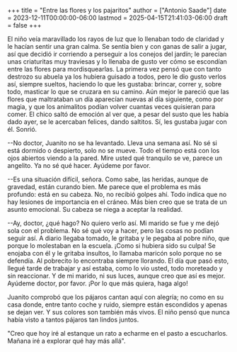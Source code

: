 +++
title = "Entre las flores y los pajaritos"
author = ["Antonio Saade"]
date = 2023-12-11T00:00:00-06:00
lastmod = 2025-04-15T21:41:03-06:00
draft = false
+++

El niño veía maravillado los rayos de luz que lo llenaban todo de claridad y le hacían sentir una gran calma. Se sentía bien y con ganas de salir a jugar, así que decidió ir corriendo a perseguir a los conejos del jardín; le parecían unas criaturitas muy traviesas y lo llenaba de gusto ver cómo se escondían entre las flores para mordisquearlas. La primera vez pensó que con tanto destrozo su abuela ya los hubiera guisado a todos, pero le dio gusto verlos así, siempre sueltos, haciendo lo que les gustaba: brincar, correr y, sobre todo, masticar lo que se cruzara en su camino. Aún mejor le pareció que las flores que maltrataban un día aparecían nuevas al día siguiente, como por magia, y que los animalitos podían volver cuantas veces quisieran para comer. El chico saltó de emoción al ver que, a pesar del susto que les había dado ayer, se le acercaban felices, dando saltitos. Sí,  les gustaba jugar con él. Sonrió.

--No doctor, Juanito no se ha levantado. Lleva una semana así. No sé si está dormido o despierto, solo no se mueve. Todo el tiempo está con los ojos abiertos viendo a la pared. Mire usted qué tranquilo se ve, parece un angelito. Ya no sé qué hacer. Ayúdeme por favor.

--Es una situación difícil, señora. Como sabe, las heridas, aunque de gravedad, están curando bien. Me parece que el problema es más profundo: está en su cabeza. No, no recibió golpes ahí. Todo indica que no hay lesiones de importancia en el cráneo. Más bien creo que se trata de un asunto emocional. Su cabeza se niega a aceptar la realidad.

--Ay, doctor, ¿qué hago? No quiero verlo así. Mi marido se fue y me dejó sola con el problema. No sé qué voy a hacer, pero las cosas no podían seguir así. A diario llegaba tomado, le gritaba y le pegaba al pobre niño, que porque lo molestaban en la escuela. ¡Como si hubiera sido su culpa! Se enojaba con él y le gritaba insultos, lo llamaba maricón solo porque no se defendía. Al pobrecito lo encontraba siempre llorando. El día que pasó esto, llegué tarde de trabajar y así estaba, como lo vio usted, todo moreteado y sin reaccionar. Y de mi marido, ni sus luces, aunque creo que así es mejor.  Ayúdeme doctor, por favor. ¡Por lo que más quiera, haga algo!

Juanito comprobó que los pájaros cantan aquí con alegría; no como en su casa donde, entre tanto coche y ruido, siempre están escondidos y apenas se dejan ver. Y sus colores son también más vivos. El niño pensó que nunca había visto a tantos pájaros tan lindos juntos.

"Creo que hoy iré al estanque un rato a echarme en el pasto a escucharlos. Mañana iré a explorar qué hay más allá".
